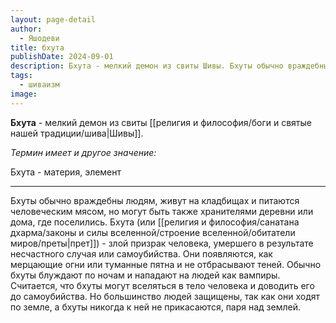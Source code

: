 ```yaml
---
layout: page-detail
author:
  - Яшодеви
title: бхута
publishDate: 2024-09-01
description: Бхута - мелкий демон из свиты Шивы. Бхуты обычно враждебны людям, живут на кладбищах и питаются человеческим мясом, но могут быть также хранителями деревни или дома, где поселились.
tags:
  - шиваизм
image:
---
```

**Бхута** - мелкий демон из свиты [[религия и философия/боги и святые нашей традиции/шива|Шивы]]. 

*Термин имеет и другое значение:*

Бхута - материя, элемент

---
Бхуты обычно враждебны людям, живут на кладбищах и питаются человеческим мясом, но могут быть также хранителями деревни или дома, где поселились. Бхута (или [[религия и философия/санатана дхарма/законы и силы вселенной/строение вселенной/обитатели миров/преты|прет]]) - злой призрак человека, умершего в результате несчастного случая или самоубийства. Они появляются, как мерцающие огни или туманные пятна и не отбрасывают теней. Обычно бхуты блуждают по ночам и нападают на людей как вампиры. Считается, что бхуты могут вселяться в тело человека и доводить его до самоубийства. Но большинство людей защищены, так как они ходят по земле, а бхуты никогда к ней не прикасаются, паря над землей.

